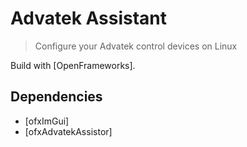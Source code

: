 # Advatek Assistant

> Configure your Advatek control devices on Linux

Build with [OpenFrameworks].

## Dependencies

  - [ofxImGui]
  - [ofxAdvatekAssistor]

